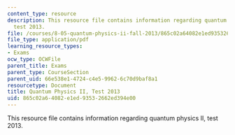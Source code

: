 ```yaml
---
content_type: resource
description: This resource file contains information regarding quantum physics II,
  test 2013.
file: /courses/8-05-quantum-physics-ii-fall-2013/865c02a64082e1ed93532662ed394e00_MIT8_05F13_test_2013_v3.pdf
file_type: application/pdf
learning_resource_types:
- Exams
ocw_type: OCWFile
parent_title: Exams
parent_type: CourseSection
parent_uid: 66e538e1-4724-c4e5-9962-6c70d9baf8a1
resourcetype: Document
title: Quantum Physics II, Test 2013
uid: 865c02a6-4082-e1ed-9353-2662ed394e00
---
```

This resource file contains information regarding quantum physics II, test 2013.


